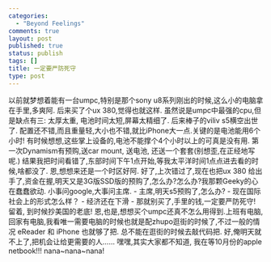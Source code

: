 ```yaml
--- 
categories: 
  - "Beyond Feelings"
comments: true
layout: post
published: true
status: publish
tags: []
title: 一定要严防死守
type: post
---
```

<div id="msgcns!5F971C000415D85F!952" class="bvMsg">以前就梦想着能有一台umpc,特别是那个sony u8系列刚出的时候,这么小的电脑拿在手里,多爽阿.
后来买了个ux 380,觉得也就这样. 虽然说是umpc中最强的cpu,但是缺点有三: 太厚太重, 电池时间太短,屏幕太精细了.
后来棒子的viliv s5横空出世了. 配置还不错,而且重量轻,大小也不错,就比iPhone大一点.关键的是电池能用6个小时! 有时候想想,这些掌上设备的,电池不能撑个4个小时以上的可真是没有用.
第一次Dynamism有预购,送car mount, 送电池, 还送一个套套(别想歪,在正经地写呢.) 结果我把时间看错了,东部时间下午1点开始,等我太平洋时间1点点进去看的时候,啥都没了. 恩,想想来还是一个时区好阿. 
好了,上次错过了,现在也把ux 380 给出手了,资金在握,明天又是3G版SSD版的预购了,怎么办?怎么办?我那颗Geeky的心在蠢蠢欲动.
小事问google,大事问主席. 
- 主席,明天s5预购了,怎么办? 
- 现在国际社会上的形式怎么样？ 
- 经济还在下滑 
- 那就别买了,手里的钱,一定要严防死守! 留着, 到时候抄美国的老底! 
恩,也是,想想买个umpc还真不怎么用得到.上班有电脑,回家有电脑,我看唯一需要电脑的时候也就是配zhupo逛街的时候了,不过一般的情况 eReader 和 iPhone 也就够了把. 总不能在逛街的时候去敲代码把. 
好,俺明天就不上了,把机会让给更需要的人......
嘿嘿,其实大家都不知道, 我在等10月份的apple netbook!!! nana~nana~nana!</div>
